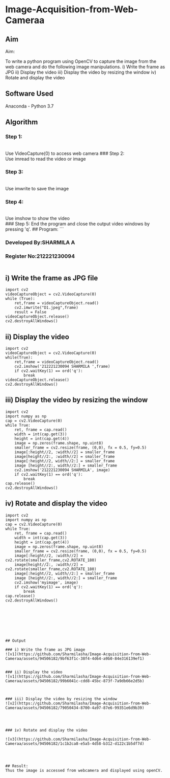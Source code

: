 # Image-Acquisition-from-Web-Cameraa
## Aim
 
Aim:
 
To write a python program using OpenCV to capture the image from the web camera and do the following image manipulations.
i) Write the frame as JPG 
ii) Display the video 
iii) Display the video by resizing the window
iv) Rotate and display the video

## Software Used
Anaconda - Python 3.7
## Algorithm
### Step 1:
<br>
Use VideoCapture(0) to access web camera
### Step 2:
<br>
Use imread to read the video or image

### Step 3:
<br>
Use imwrite to save the image

### Step 4:
<br>
Use imshow to show the video

<br>
### Step 5:
End the program and close the output video windows by pressing 'q'.
## Program:
```

### Developed By:SHARMILA A
### Register No:212221230094
```
```

## i) Write the frame as JPG file
```
import cv2
videoCaptureObject = cv2.VideoCapture(0)
while (True):
    ret,frame = videoCaptureObject.read()
    cv2.imwrite("D1.jpeg",frame)
    result = False
videoCaptureObject.release()
cv2.destroyAllWindows()

```

## ii) Display the video
```
import cv2
videoCaptureObject = cv2.VideoCapture(0)
while(True):
    ret,frame = videoCaptureObject.read()
    cv2.imshow('212221230094 SHARMILA ',frame)
    if cv2.waitKey(1) == ord('q'):
        break
videoCaptureObject.release()
cv2.destroyAllWindows()
```


## iii) Display the video by resizing the window
```
import cv2
import numpy as np
cap = cv2.VideoCapture(0)
while True:
    ret, frame = cap.read() 
    width = int(cap.get(3))
    height = int(cap.get(4))
    image = np.zeros(frame.shape, np.uint8) 
    smaller_frame = cv2.resize(frame, (0,0), fx = 0.5, fy=0.5) 
    image[:height//2, :width//2] = smaller_frame
    image[height//2:, :width//2] = smaller_frame
    image[:height//2, width//2:] = smaller_frame 
    image [height//2:, width//2:] = smaller_frame
    cv2.imshow('212221230094 SHARMILA', image)
    if cv2.waitKey(1) == ord('q'):
        break
cap.release()
cv2.destroyAllWindows()

```
## iv) Rotate and display the video
```
import cv2
import numpy as np
cap = cv2.VideoCapture(0)
while True:
    ret, frame = cap.read() 
    width = int(cap.get(3))
    height = int(cap.get(4))
    image = np.zeros(frame.shape, np.uint8) 
    smaller_frame = cv2.resize(frame, (0,0), fx = 0.5, fy=0.5) 
    image[:height//2, :width//2] = cv2.rotate(smaller_frame,cv2.ROTATE_180)
    image[height//2:, :width//2] = cv2.rotate(smaller_frame,cv2.ROTATE_180)
    image[:height//2, width//2:] = smaller_frame 
    image [height//2:, width//2:] = smaller_frame
    cv2.imshow('myimage', image)
    if cv2.waitKey(1) == ord('q'):
        break
cap.release()
cv2.destroyAllWindows()








```
```
## Output

### i) Write the frame as JPG image
![v1](https://github.com/Sharmilasha/Image-Acquisition-from-Web-Cameraa/assets/94506182/9bf63f1c-38f4-4d64-a9b0-84e316139ef1)


### ii) Display the video
![v1](https://github.com/Sharmilasha/Image-Acquisition-from-Web-Cameraa/assets/94506182/99b6041c-cdd8-45bc-873f-7a9db66e2d5b)



### iii) Display the video by resizing the window
![v2](https://github.com/Sharmilasha/Image-Acquisition-from-Web-Cameraa/assets/94506182/79050434-8700-4a97-87e6-99351e6d9b39)




### iv) Rotate and display the video

![v3](https://github.com/Sharmilasha/Image-Acquisition-from-Web-Cameraa/assets/94506182/1c1b2ca8-e5a5-4d58-b312-d122c1b5df7d)




## Result:
Thus the image is accessed from webcamera and displayed using openCV.
